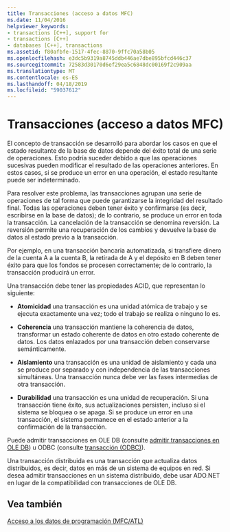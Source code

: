 ```yaml
---
title: Transacciones (acceso a datos MFC)
ms.date: 11/04/2016
helpviewer_keywords:
- transactions [C++], support for
- transactions [C++]
- databases [C++], transactions
ms.assetid: f80afbfe-1517-4fec-8870-9ffc70a58b05
ms.openlocfilehash: e3dc5b9319a8745ddb446ae7dbe895bfcd446c37
ms.sourcegitcommit: 72583d30170d6ef29ea5c6848dc00169f2c909aa
ms.translationtype: MT
ms.contentlocale: es-ES
ms.lasthandoff: 04/18/2019
ms.locfileid: "59037612"
---
```

# <a name="transactions--mfc-data-access"></a>Transacciones (acceso a datos MFC)

El concepto de transacción se desarrolló para abordar los casos en que el estado resultante de la base de datos depende del éxito total de una serie de operaciones. Esto podría suceder debido a que las operaciones sucesivas pueden modificar el resultado de las operaciones anteriores. En estos casos, si se produce un error en una operación, el estado resultante puede ser indeterminado.

Para resolver este problema, las transacciones agrupan una serie de operaciones de tal forma que puede garantizarse la integridad del resultado final. Todas las operaciones deben tener éxito y confirmarse (es decir, escribirse en la base de datos); de lo contrario, se produce un error en toda la transacción. La cancelación de la transacción se denomina reversión. La reversión permite una recuperación de los cambios y devuelve la base de datos al estado previo a la transacción.

Por ejemplo, en una transacción bancaria automatizada, si transfiere dinero de la cuenta A a la cuenta B, la retirada de A y el depósito en B deben tener éxito para que los fondos se procesen correctamente; de lo contrario, la transacción producirá un error.

Una transacción debe tener las propiedades ACID, que representan lo siguiente:

- **Atomicidad** una transacción es una unidad atómica de trabajo y se ejecuta exactamente una vez; todo el trabajo se realiza o ninguno lo es.

- **Coherencia** una transacción mantiene la coherencia de datos, transformar un estado coherente de datos en otro estado coherente de datos. Los datos enlazados por una transacción deben conservarse semánticamente.

- **Aislamiento** una transacción es una unidad de aislamiento y cada una se produce por separado y con independencia de las transacciones simultáneas. Una transacción nunca debe ver las fases intermedias de otra transacción.

- **Durabilidad** una transacción es una unidad de recuperación. Si una transacción tiene éxito, sus actualizaciones persisten, incluso si el sistema se bloquea o se apaga. Si se produce un error en una transacción, el sistema permanece en el estado anterior a la confirmación de la transacción.

Puede admitir transacciones en OLE DB (consulte [admitir transacciones en OLE DB](../data/oledb/supporting-transactions-in-ole-db.md)) u ODBC (consulte [transacción (ODBC)](../data/odbc/transaction-odbc.md)).

Una transacción distribuida es una transacción que actualiza datos distribuidos, es decir, datos en más de un sistema de equipos en red. Si desea admitir transacciones en un sistema distribuido, debe usar ADO.NET en lugar de la compatibilidad con transacciones de OLE DB.

## <a name="see-also"></a>Vea también

[Acceso a los datos de programación (MFC/ATL)](../data/data-access-programming-mfc-atl.md)